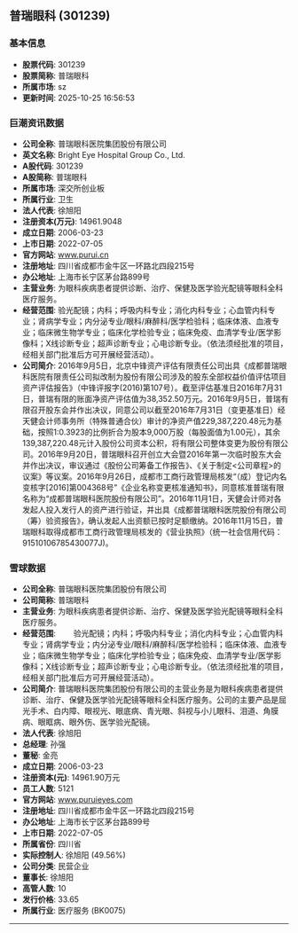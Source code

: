 ## 普瑞眼科 (301239)

### 基本信息

- **股票代码**: 301239
- **股票简称**: 普瑞眼科
- **所属市场**: sz
- **更新时间**: 2025-10-25 16:56:53

### 巨潮资讯数据

- **公司全称**: 普瑞眼科医院集团股份有限公司
- **英文名称**: Bright Eye Hospital Group Co., Ltd.
- **A股代码**: 301239
- **A股简称**: 普瑞眼科
- **所属市场**: 深交所创业板
- **所属行业**: 卫生
- **法人代表**: 徐旭阳
- **注册资本(万元)**: 14961.9048
- **成立日期**: 2006-03-23
- **上市日期**: 2022-07-05
- **官方网站**: www.purui.cn
- **注册地址**: 四川省成都市金牛区一环路北四段215号
- **办公地址**: 上海市长宁区茅台路899号
- **主营业务**: 为眼科疾病患者提供诊断、治疗、保健及医学验光配镜等眼科全科医疗服务。
- **经营范围**: 验光配镜；内科；呼吸内科专业；消化内科专业；心血管内科专业；肾病学专业；内分泌专业/眼科/麻醉科/医学检验科；临床体液、血液专业；临床微生物学专业；临床化学检验专业；临床免疫、血清学专业/医学影像科；X线诊断专业；超声诊断专业；心电诊断专业。（依法须经批准的项目，经相关部门批准后方可开展经营活动）。
- **公司简介**: 2016年9月5日，北京中锋资产评估有限责任公司出具《成都普瑞眼科医院有限责任公司拟改制为股份有限公司涉及的股东全部权益价值评估项目资产评估报告》（中锋评报字(2016)第107号）。截至评估基准日2016年7月31日，普瑞有限的账面净资产评估值为38,352.50万元。2016年9月5日，普瑞有限召开股东会并作出决议，同意公司以截至2016年7月31日（变更基准日）经天健会计师事务所（特殊普通合伙）审计的净资产值229,387,220.48元为基础，按照1:0.3923的比例折合为股本9,000万股（每股面值为1.00元），其余139,387,220.48元计入股份公司资本公积，将有限公司整体变更为股份有限公司。2016年9月20日，普瑞眼科召开创立大会暨2016年第一次临时股东大会并作出决议，审议通过《股份公司筹备工作报告》、《关于制定<公司章程>的议案》等议案。2016年9月26日，成都市工商行政管理局核发“（成）登记内名变核字[2016]第004368号”《企业名称变更核准通知书》，同意核准普瑞有限名称为“成都普瑞眼科医院股份有限公司”。2016年11月1日，天健会计师对各发起人投入发行人的资产进行验证，并出具《成都普瑞眼科医院股份有限公司（筹）验资报告》，确认发起人出资额已按时足额缴纳。2016年11月15日，普瑞眼科取得成都市工商行政管理局核发的《营业执照》（统一社会信用代码：91510106785430077J)。

### 雪球数据

- **公司全称**: 普瑞眼科医院集团股份有限公司
- **公司简称**: 普瑞眼科
- **主营业务**: 为眼科疾病患者提供诊断、治疗、保健及医学验光配镜等眼科全科医疗服务。
- **经营范围**: 　　验光配镜；内科；呼吸内科专业；消化内科专业；心血管内科专业；肾病学专业；内分泌专业/眼科/麻醉科/医学检验科；临床体液、血液专业；临床微生物学专业；临床化学检验专业；临床免疫、血清学专业/医学影像科；X线诊断专业；超声诊断专业；心电诊断专业。（依法须经批准的项目，经相关部门批准后方可开展经营活动）。
- **公司简介**: 普瑞眼科医院集团股份有限公司的主营业务是为眼科疾病患者提供诊断、治疗、保健及医学验光配镜等眼科全科医疗服务。公司的主要产品是屈光手术、白内障、眼视光、眼底病、青光眼、斜视与小儿眼科、泪道、角膜病、眼眶病、眼外伤、医学验光配镜。
- **法人代表**: 徐旭阳
- **总经理**: 孙强
- **董秘**: 金亮
- **成立日期**: 2006-03-23
- **注册资本(元)**: 14961.90万元
- **员工人数**: 5121
- **官方网站**: www.puruieyes.com
- **注册地址**: 四川省成都市金牛区一环路北四段215号
- **办公地址**: 上海市长宁区茅台路899号
- **上市日期**: 2022-07-05
- **所属省份**: 四川省
- **实际控制人**: 徐旭阳 (49.56%)
- **公司分类**: 民营企业
- **董事长**: 徐旭阳
- **高管人数**: 10
- **发行价格**: 33.65
- **所属行业**: 医疗服务 (BK0075)

---